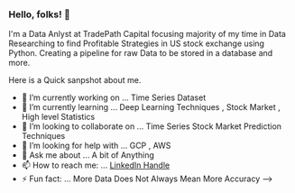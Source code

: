 ### Hello, folks!   👋


I'm a Data Anlyst at TradePath Capital focusing majority of my time in Data Researching to find Profitable Strategies in US stock exchange using Python. Creating a pipeline for raw Data to be stored in a database and more.

Here is a Quick sanpshot about me.


- 🔭 I’m currently working on ... Time Series Dataset
- 🌱 I’m currently learning ... Deep Learning Techniques , Stock Market , High level Statistics
- 👯 I’m looking to collaborate on ... Time Series Stock Market Prediction Techniques
- 🤔 I’m looking for help with ... GCP , AWS 
- 💬 Ask me about ... A bit of Anything
- 📫 How to reach me: ... [LinkedIn Handle](https://www.linkedin.com/in/amit-n-thakur/)
- ⚡ Fun fact: ... More Data Does Not Always Mean More Accuracy
-->
